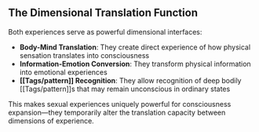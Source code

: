 ## The Dimensional Translation Function

Both experiences serve as powerful dimensional interfaces:

- **Body-Mind Translation**: They create direct experience of how physical sensation translates into consciousness
- **Information-Emotion Conversion**: They transform physical information into emotional experiences
- **[[Tags/pattern]] Recognition**: They allow recognition of deep bodily [[Tags/pattern]]s that may remain unconscious in ordinary states

This makes sexual experiences uniquely powerful for consciousness expansion—they temporarily alter the translation capacity between dimensions of experience.